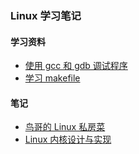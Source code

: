 ### Linux 学习笔记


#### 学习资料

- [使用 gcc 和 gdb 调试程序](https://blog.csdn.net/haoel/article/details/2879)
- [学习 makefile](https://blog.csdn.net/haoel/article/details/2886)


#### 笔记
- [鸟哥的 Linux 私房菜](VBird/README.md) 
- [Linux 内核设计与实现](LKD/README.md)